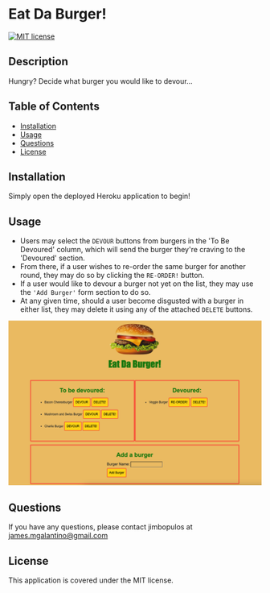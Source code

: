 # Eat Da Burger!

[![MIT license](https://img.shields.io/badge/License-MIT-blue.svg)](https://lbesson.mit-license.org/)

## Description

Hungry? Decide what burger you would like to devour...

## Table of Contents

- [Installation](#installation)
- [Usage](#usage)
- [Questions](#questions)
- [License](#license)

## Installation

Simply open the deployed Heroku application to begin!

## Usage

- Users may select the `DEVOUR` buttons from burgers in the 'To Be Devoured' column, which will send the burger they're craving to the 'Devoured' section.
- From there, if a user wishes to re-order the same burger for another round, they may do so by clicking the `RE-ORDER!` button.
- If a user would like to devour a burger not yet on the list, they may use the `'Add Burger'` form section to do so.
- At any given time, should a user become disgusted with a burger in either list, they may delete it using any of the attached `DELETE` buttons.

![Eat-Da-Burger-app](images/Eat-Da-Burger-app.png)

## Questions

If you have any questions, please contact jimbopulos at james.mgalantino@gmail.com

## License

This application is covered under the MIT license.
